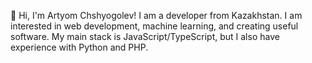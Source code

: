 👋 Hi, I'm Artyom Chshyogolev! I am a developer from Kazakhstan.
I am interested in web development, machine learning, and creating useful software.
My main stack is JavaScript/TypeScript, but I also have experience with Python and PHP.
